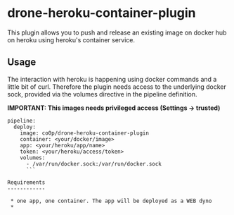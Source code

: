 drone-heroku-container-plugin
===================

This plugin allows you to push and release an existing image on docker hub on heroku using heroku's container service.

Usage
------
 
The interaction with heroku is happening using docker commands and a little bit of curl. Therefore the plugin
needs access to the underlying docker sock, provided via the volumes directive in the pipeline definition.

__IMPORTANT: This images needs privileged access (Settings -> trusted)__

```
pipeline:
  deploy:
    image: co0p/drone-heroku-container-plugin
    container: <your/docker/image>
    app: <your/heroku/app/name>
    token: <your/heroku/access/token>
    volumes:
      - /var/run/docker.sock:/var/run/docker.sock
      ```

Requirements
------------

 * one app, one container. The app will be deployed as a WEB dyno
 * 